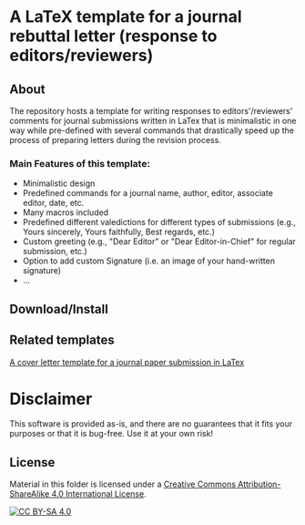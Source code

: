 # A LaTeX template for a journal rebuttal letter (response to editors/reviewers)

## About

The repository hosts a template for writing responses to editors'/reviewers' comments for journal submissions written in LaTex that is minimalistic in one way while pre-defined with several commands that drastically speed up the process of preparing letters during the revision process.

### Main Features of this template:
- Minimalistic design
- Predefined commands for a journal name, author, editor, associate editor, date, etc.
- Many macros included
- Predefined different valedictions for different types of submissions (e.g., Yours sincerely, Yours faithfully, Best regards, etc.)
- Custom greeting (e.g., "Dear Editor" or "Dear Editor-in-Chief" for regular submission, etc.)
- Option to add custom Signature (i.e. an image of your hand-written signature)
- ...

## Download/Install


## Related templates

[A cover letter template for a journal paper submission in LaTex](https://github.com/firefly-cpp/cover-letter-latex)

# Disclaimer
This software is provided as-is, and there are no guarantees that it fits your purposes or that it is bug-free. Use it at your own risk!

## License
Material in this folder is licensed under a
[Creative Commons Attribution-ShareAlike 4.0 International License][cc-by-sa].

[![CC BY-SA 4.0][cc-by-sa-image]][cc-by-sa]

[cc-by-sa]: http://creativecommons.org/licenses/by-sa/4.0/
[cc-by-sa-image]: https://licensebuttons.net/l/by-sa/4.0/88x31.png
[cc-by-sa-shield]: https://img.shields.io/badge/License-CC%20BY--SA%204.0-lightgrey.svg
